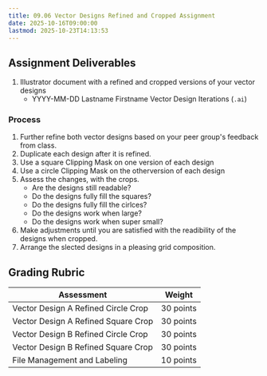 ```yaml
---
title: 09.06 Vector Designs Refined and Cropped Assignment
date: 2025-10-16T09:00:00
lastmod: 2025-10-23T14:13:53
---
```


## Assignment Deliverables

1. Illustrator document with a refined and cropped versions of your vector designs
   - YYYY-MM-DD Lastname Firstname Vector Design Iterations (`.ai`)

### Process

1. Further refine both vector designs based on your peer group's feedback from class.
2. Duplicate each design after it is refined.
3. Use a square Clipping Mask on one version of each design
4. Use a circle Clipping Mask on the otherversion of each design
5. Assess the changes, with the crops.
   - Are the designs still readable?
   - Do the designs fully fill the squares?
   - Do the designs fully fill the cirlces?
   - Do the designs work when large?
   - Do the designs work when super small?
6. Make adjustments until you are satisfied with the readibility of the designs when cropped.
7. Arrange the slected designs in a pleasing grid composition.

## Grading Rubric

<div class="responsive-table-markdown">

| Assessment                          | Weight    |
| ----------------------------------- | --------- |
| Vector Design A Refined Circle Crop | 30 points |
| Vector Design A Refined Square Crop | 30 points |
| Vector Design B Refined Circle Crop | 30 points |
| Vector Design B Refined Square Crop | 30 points |
| File Management and Labeling        | 10 points |

</div>

